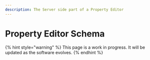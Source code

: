 ```yaml
---
description: The Server side part of a Property Editor
---
```


# Property Editor Schema

{% hint style="warning" %}
This page is a work in progress. It will be updated as the software evolves.
{% endhint %}
